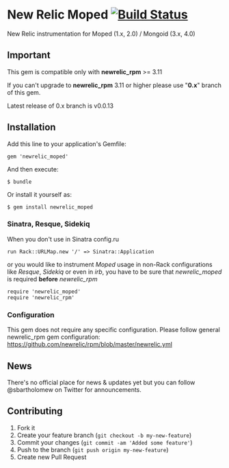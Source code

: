 # New Relic Moped [![Build Status](https://travis-ci.org/stevebartholomew/newrelic_moped.svg)](https://travis-ci.org/stevebartholomew/newrelic_moped)

New Relic instrumentation for Moped (1.x, 2.0) / Mongoid (3.x, 4.0)

## Important

This gem is compatible only with __newrelic_rpm__ >= 3.11

If you can't upgrade to __newrelic_rpm__ 3.11 or higher please use "__0.x__" branch of this gem.

Latest release of 0.x branch is v0.0.13

## Installation

Add this line to your application's Gemfile:

    gem 'newrelic_moped'

And then execute:

    $ bundle

Or install it yourself as:

    $ gem install newrelic_moped

### Sinatra, Resque, Sidekiq

When you don't use in Sinatra config.ru

    run Rack::URLMap.new '/' => Sinatra::Application

or you would like to instrument *Moped* usage in non-Rack configurations like *Resque*, *Sidekiq* or even in *irb*, you have to be sure that *newrelic_moped* is required **before** *newrelic_rpm*

    require 'newrelic_moped'
    require 'newrelic_rpm'

### Configuration

This gem does not require any specific configuration. Please follow general newrelic_rpm gem configuration:
https://github.com/newrelic/rpm/blob/master/newrelic.yml

## News

There's no official place for news & updates yet but you can follow @sbartholomew on Twitter for announcements.

## Contributing

1. Fork it
2. Create your feature branch (`git checkout -b my-new-feature`)
3. Commit your changes (`git commit -am 'Added some feature'`)
4. Push to the branch (`git push origin my-new-feature`)
5. Create new Pull Request
